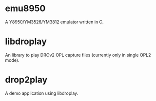 emu8950
=======

A Y8950/YM3526/YM3812 emulator written in C.

libdroplay
==========

An library to play DROv2 OPL capture files (currently only in single OPL2 mode).

drop2play
=========

A demo application using libdroplay.
